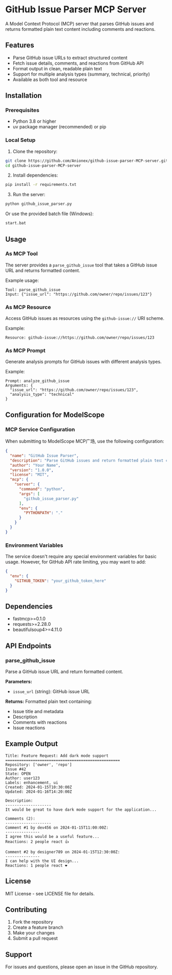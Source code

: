 # GitHub Issue Parser MCP Server

A Model Context Protocol (MCP) server that parses GitHub issues and returns formatted plain text content including comments and reactions.

## Features

- Parse GitHub issue URLs to extract structured content
- Fetch issue details, comments, and reactions from GitHub API
- Format output in clean, readable plain text
- Support for multiple analysis types (summary, technical, priority)
- Available as both tool and resource

## Installation

### Prerequisites

- Python 3.8 or higher
- uv package manager (recommended) or pip

### Local Setup

1. Clone the repository:
```bash
git clone https://github.com/Anionex/github-issue-parser-MCP-server.git
cd github-issue-parser-MCP-server
```

2. Install dependencies:
```bash
pip install -r requirements.txt
```

3. Run the server:
```bash
python github_issue_parser.py
```

Or use the provided batch file (Windows):
```bash
start.bat
```

## Usage

### As MCP Tool

The server provides a `parse_github_issue` tool that takes a GitHub issue URL and returns formatted content.

Example usage:
```
Tool: parse_github_issue
Input: {"issue_url": "https://github.com/owner/repo/issues/123"}
```

### As MCP Resource

Access GitHub issues as resources using the `github-issue://` URI scheme.

Example:
```
Resource: github-issue://https://github.com/owner/repo/issues/123
```

### As MCP Prompt

Generate analysis prompts for GitHub issues with different analysis types.

Example:
```
Prompt: analyze_github_issue
Arguments: {
  "issue_url": "https://github.com/owner/repo/issues/123",
  "analysis_type": "technical"
}
```

## Configuration for ModelScope

### MCP Service Configuration

When submitting to ModelScope MCP广场, use the following configuration:

```json
{
  "name": "GitHub Issue Parser",
  "description": "Parse GitHub issues and return formatted plain text content including comments and reactions",
  "author": "Your Name",
  "version": "1.0.0",
  "license": "MIT",
  "mcp": {
    "server": {
      "command": "python",
      "args": [
        "github_issue_parser.py"
      ],
      "env": {
        "PYTHONPATH": "."
      }
    }
  }
}
```

### Environment Variables

The service doesn't require any special environment variables for basic usage. However, for GitHub API rate limiting, you may want to add:

```json
{
  "env": {
    "GITHUB_TOKEN": "your_github_token_here"
  }
}
```

## Dependencies

- fastmcp>=0.1.0
- requests>=2.28.0
- beautifulsoup4>=4.11.0

## API Endpoints

### parse_github_issue

Parse a GitHub issue URL and return formatted content.

**Parameters:**
- `issue_url` (string): GitHub issue URL

**Returns:**
Formatted plain text containing:
- Issue title and metadata
- Description
- Comments with reactions
- Issue reactions

## Example Output

```
Title: Feature Request: Add dark mode support
==================================================
Repository: ['owner', 'repo']
Issue #42
State: OPEN
Author: user123
Labels: enhancement, ui
Created: 2024-01-15T10:30:00Z
Updated: 2024-01-16T14:20:00Z

Description:
--------------------
It would be great to have dark mode support for the application...

Comments (2):
--------------------
Comment #1 by dev456 on 2024-01-15T11:00:00Z:
---------------
I agree this would be a useful feature...
Reactions: 2 people react 👍

Comment #2 by designer789 on 2024-01-15T12:30:00Z:
---------------
I can help with the UI design...
Reactions: 1 people react ❤️
```

## License

MIT License - see LICENSE file for details.

## Contributing

1. Fork the repository
2. Create a feature branch
3. Make your changes
4. Submit a pull request

## Support

For issues and questions, please open an issue in the GitHub repository.